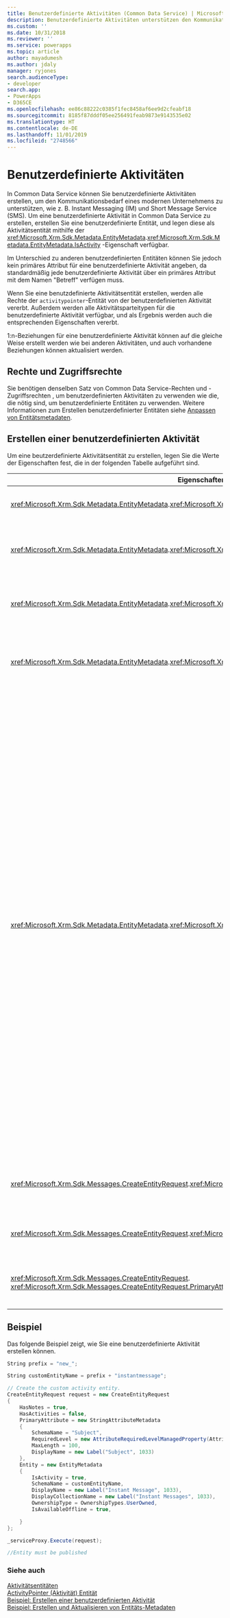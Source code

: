```yaml
---
title: Benutzerdefinierte Aktivitäten (Common Data Service) | Microsoft-Dokumentation
description: Benutzerdefinierte Aktivitäten unterstützen den Kommunikationsbedarf eines modernen Unternehmens, wie z. B. Instant Messaging (IM) in Dynamics 365.
ms.custom: ''
ms.date: 10/31/2018
ms.reviewer: ''
ms.service: powerapps
ms.topic: article
author: mayadumesh
ms.author: jdaly
manager: ryjones
search.audienceType:
- developer
search.app:
- PowerApps
- D365CE
ms.openlocfilehash: ee86c88222c0385f1fec8458af6ee9d2cfeabf18
ms.sourcegitcommit: 8185f87dddf05ee256491feab9873e9143535e02
ms.translationtype: HT
ms.contentlocale: de-DE
ms.lasthandoff: 11/01/2019
ms.locfileid: "2748566"
---
```

# <a name="custom-activities"></a>Benutzerdefinierte Aktivitäten

In Common Data Service können Sie benutzerdefinierte Aktivitäten erstellen, um den Kommunikationsbedarf eines modernen Unternehmens zu unterstützen, wie z. B. Instant Messaging (IM) und Short Message Service (SMS). Um eine benutzerdefinierte Aktivität in Common Data Service zu erstellen, erstellen Sie eine benutzerdefinierte Entität, und legen diese als Aktivitätsentität mithilfe der <xref:Microsoft.Xrm.Sdk.Metadata.EntityMetadata>.<xref:Microsoft.Xrm.Sdk.Metadata.EntityMetadata.IsActivity> -Eigenschaft verfügbar.  
  
 Im Unterschied zu anderen benutzerdefinierten Entitäten können Sie jedoch kein primäres Attribut für eine benutzerdefinierte Aktivität angeben, da standardmäßig jede benutzerdefinierte Aktivität über ein primäres Attribut mit dem Namen "Betreff" verfügen muss.  
  
 Wenn Sie eine benutzdefinierte Aktivitätsentität erstellen, werden alle Rechte der `activitypointer`-Entität von der benutzerdefinierten Aktivität vererbt. Außerdem werden alle Aktivitätsparteitypen für die benutzerdefinierte Aktivität verfügbar, und als Ergebnis werden auch die entsprechenden Eigenschaften vererbt.  
  
 1:n-Beziehungen für eine benutzerdefinierte Aktivität können auf die gleiche Weise erstellt werden wie bei anderen Aktivitäten, und auch vorhandene Beziehungen können aktualisiert werden.  
  
## <a name="privileges-and-access-rights"></a>Rechte und Zugriffsrechte 
 
 Sie benötigen denselben Satz von Common Data Service-Rechten und -Zugriffsrechten , um benutzerdefinierten Aktivitäten zu verwenden wie die, die nötig sind, um benutzerdefinierte Entitäten zu verwenden. Weitere Informationen zum Erstellen benutzerdefinierter Entitäten siehe [Anpassen von Entitätsmetadaten](customize-entity-metadata.md).  
  
## <a name="creating-a-custom-activity"></a>Erstellen einer benutzerdefinierten Aktivität  
 Um eine beutzerdefinierte Aktivitätsentität zu erstellen, legen Sie die Werte der Eigenschaften fest, die in der folgenden Tabelle aufgeführt sind.  
  
|Eigenschaftenname|Wert|Notizen|  
|-------------------|-----------|-----------|  
|<xref:Microsoft.Xrm.Sdk.Metadata.EntityMetadata>.<xref:Microsoft.Xrm.Sdk.Metadata.EntityMetadata.IsActivity>|`true`|Geben Sie die benutzerdefinierte Entität als Aktivitätsentität an.|  
|<xref:Microsoft.Xrm.Sdk.Metadata.EntityMetadata>.<xref:Microsoft.Xrm.Sdk.Metadata.EntityMetadata.IsAvailableOffline>|`true`|Eine benutzerdefinierte Aktivitätsentität muss eine Offlineverfügbarkeit besitzen.|  
|<xref:Microsoft.Xrm.Sdk.Metadata.EntityMetadata>.<xref:Microsoft.Xrm.Sdk.Metadata.EntityMetadata.IsMailMergeEnabled>|`false`|Für eine benutzerdefinierte Aktivitätsentität kann Seriendruck nicht aktiviert werden.|  
|<xref:Microsoft.Xrm.Sdk.Metadata.EntityMetadata>.<xref:Microsoft.Xrm.Sdk.Metadata.EntityMetadata.OwnershipType>|<xref:Microsoft.Xrm.Sdk.Metadata.OwnershipTypes>. TeamOwned<br />oder<br /><xref:Microsoft.Xrm.Sdk.Metadata.OwnershipTypes>. UserOwned|Eine benutzerdefinierte Entität kann sich entweder im Besitz Teams oder eines Benutzers befinden.|  
|<xref:Microsoft.Xrm.Sdk.Metadata.EntityMetadata>.<xref:Microsoft.Xrm.Sdk.Metadata.EntityMetadata.ActivityTypeMask>|0 - Keine<br />oder<br />1 – Kommunikationsaktivitäten|(Optional) Geben Sie an, dass eine benutzerdefinierte Aktivität während der Aktivitätsmenüs in der Webanwendung angezeigt werden soll.<br /><br /> -   Geben Sie **0 (None)** an, um sie in den Aktivitätsmenüs auszublenden. Die benutzerdefinierte Aktivität wird in den zugeordneten Rastern nur derjenigen Entitäten angezeigt, denen sie zugeordnet ist (Beziehung enthält).<br />-   Geben Sie **1 (Kommunikations-Aktivität)** an, um sie in den Aktivitätsmenüs anzuzeigen.<br /><br /> Wenn Sie nicht diese Eigenschaft nicht angeben, wird die benutzerdefinierte Aktivität mit dem Standard-Eigenschaftswert erstellt: 1. Das bedeutet, dass die benutzerdefinierte Aktivität in den Aktivitätsmenüs verfügbar ist. Außerdem kann `ActivityTypeMask` nur während der Aktivitätserstellung festgelegt werden, und kann nach Festlegung nicht mehr geändert werden.|  
|<xref:Microsoft.Xrm.Sdk.Messages.CreateEntityRequest>.<xref:Microsoft.Xrm.Sdk.Messages.CreateEntityRequest.HasActivities>|`false`|Eine benutzerdefinierte Aktivitätsentität darf keine Beziehung zu Aktivitäten haben.|  
|<xref:Microsoft.Xrm.Sdk.Messages.CreateEntityRequest>.<xref:Microsoft.Xrm.Sdk.Messages.CreateEntityRequest.HasNotes>|`true`|Eine benutzerdefinierte Aktivitätsentität muss Beziehung zu Hinweisen haben.|  
|<xref:Microsoft.Xrm.Sdk.Messages.CreateEntityRequest>. <xref:Microsoft.Xrm.Sdk.Messages.CreateEntityRequest.PrimaryAttribute>|<xref:Microsoft.Xrm.Sdk.Metadata.AttributeMetadata.SchemaName> ist “Betreff”.|Der Schemaname des `PrimaryAttribute` muss für alle Aktivitäten “Betreff” sein.|  
  
## <a name="example"></a>Beispiel  
 Das folgende Beispiel zeigt, wie Sie eine benutzerdefinierte Aktivität erstellen können.  
  
```csharp
String prefix = "new_";

String customEntityName = prefix + "instantmessage";

// Create the custom activity entity.
CreateEntityRequest request = new CreateEntityRequest
{
    HasNotes = true,
    HasActivities = false,
    PrimaryAttribute = new StringAttributeMetadata
    {
        SchemaName = "Subject",
        RequiredLevel = new AttributeRequiredLevelManagedProperty(AttributeRequiredLevel.None),
        MaxLength = 100,
        DisplayName = new Label("Subject", 1033)
    },
    Entity = new EntityMetadata
    {
        IsActivity = true,
        SchemaName = customEntityName,
        DisplayName = new Label("Instant Message", 1033),
        DisplayCollectionName = new Label("Instant Messages", 1033),
        OwnershipType = OwnershipTypes.UserOwned,
        IsAvailableOffline = true,

    }
};

_serviceProxy.Execute(request);

//Entity must be published
``` 

### <a name="see-also"></a>Siehe auch  
 [Aktivitätsentitäten](activity-entities.md)   
 [ActivityPointer (Aktivität) Entität](activitypointer-activity-entity.md)   
 [Beispiel: Erstellen einer benutzerdefinierten Aktivität](/dynamics365/customer-engagement/developer/sample-create-custom-activity)   
 [Beispiel: Erstellen und Aktualisieren von Entitäts-Metadaten](/dynamics365/customer-engagement/developer/org-service/sample-create-update-entity-metadata)